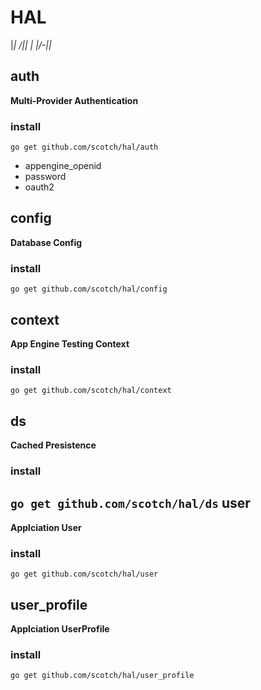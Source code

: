 HAL
===

|_| /||
| |/-||_

auth
----
**Multi-Provider Authentication**

### install ###
``
  go get github.com/scotch/hal/auth
``

* appengine_openid
* password
* oauth2

config
------
**Database Config**

### install ###
``
  go get github.com/scotch/hal/config
``

context
-------
**App Engine Testing Context**

### install ###
``
  go get github.com/scotch/hal/context
``

ds
--
**Cached Presistence**

### install ###
``
  go get github.com/scotch/hal/ds
``
user
----
**Applciation User**

### install ###
``
  go get github.com/scotch/hal/user
``

user_profile
------------
**Applciation UserProfile**


### install ###
``
  go get github.com/scotch/hal/user_profile
``
